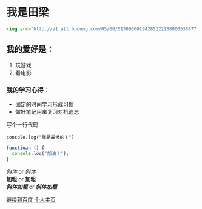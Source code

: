 # 我是田梁
~~~html
<img src="http://a1.att.hudong.com/05/00/01300000194285122188000535877.jpg" alt="搞张图片" width="100px" />

~~~
## 我的爱好是：

1. 玩游戏
2. 看电影

### 我的学习心得：

* 固定的时间学习形成习惯
* 做好笔记用来复习对抗遗忘

写个一行代码

    console.log("我是最棒的！")
    
~~~javascript
functioan () {
  console.log("加油！");
}
~~~

*斜体* or _斜体_  
**加粗** or __加粗__  
***斜体加粗*** or ___斜体加粗___

[链接到百度](https://baidu.com/)
[个人主页][person]

[person]: https://amber-tian.github.io
